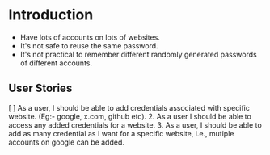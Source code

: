 # Introduction

- Have lots of accounts on lots of websites. 
- It's not safe to reuse the same password.
- It's not practical to remember different randomly generated passwords of different accounts.

## User Stories

[ ] As a user, I should be able to add credentials associated with specific website. (Eg:- google, x.com, github etc).
2. As a user I should be able to access any added credentials for a website.
3. As a user, I should be able to add as many credential as I want for a specific website, i.e., mutiple accounts on google can be added.
